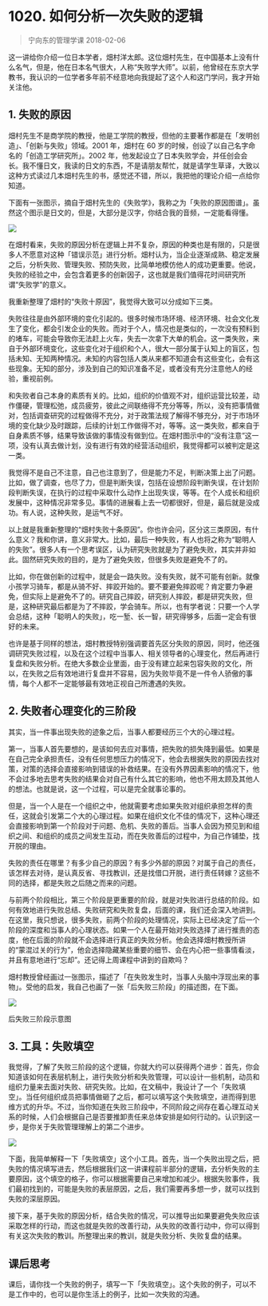 # 1020. 如何分析一次失败的逻辑
> 宁向东的管理学课
2018-02-06

这一讲给你介绍一位日本学者，畑村洋太郎。这位畑村先生，在中国基本上没有什么名气，但是，他在日本名气很大，人称“失败学大师”。以前，他曾经在东京大学教书，我认识的一位学者多年前不经意地向我提起了这个人和这门学问，我才开始关注他。

## 1. 失败的原因
畑村先生不是商学院的教授，他是工学院的教授，但他的主要著作都是在「发明创造」、「创新与失败」领域。2001 年，畑村在 60 岁的时候，创设了以自己名字命名的「创造工学研究所」。2002 年，他发起设立了日本失败学会，并任创会会长。我不懂日文，我读的日文的东西，不是请朋友帮忙，就是请学生草译，大致以这种方式读过几本畑村先生的书，感觉还不错，所以，我把他的理论介绍一点给你知道。

下面有一张图示，摘自于畑村先生的《失败学》，我称之为「失败的原因图谱」。虽然这个图示是日文的，但是，大部分是汉字，你结合我的音频，一定能看得懂。

![](https://raw.githubusercontent.com/dalong0514/selfstudy/master/图片链接/宁向东/2019031.jpg)

在畑村看来，失败的原因分析在逻辑上并不复杂，原因的种类也是有限的，只是很多人不愿意对这种「错误示范」进行分析。畑村认为，当企业逐渐成熟、稳定发展之后，分析失败、管理失败、预防失败，比简单地模仿他人的成功更重要。他说，失败的经验之中，会包含着更多的创新因子，这也就是我们值得花时间研究所谓“失败学”的意义。

我重新整理了畑村的“失败十原因”，我觉得大致可以分成如下三类。

失败往往是由外部环境的变化引起的。很多时候市场环境、经济环境、社会文化发生了变化，都会引发企业的失败。而对于个人，情况也是类似的，一次没有预料到的堵车，可能会导致你无法赶上火车，失去一次拿下大单的机会。这一类失败，来自于外部环境变化，这些变化对于组织和个人，很大一部分属于认知上的盲区，包括未知、无知两种情况。未知的内容包括人类从来都不知道会有这些变化，会有这些现象。无知的部分，涉及到自己的知识准备不足，或者没有充分注意他人的经验，重视前例。

和失败者自己本身的素质有关的。比如，组织的价值观不对，组织运营比较差，动作僵硬，管理松弛，成员疲劳，彼此之间联络得不充分等等，所以，没有把事情做对，包括调查研究的过程做得不充分，对于政策法规了解得不够充分，对于市场环境的变化缺少及时跟踪，后续的计划工作做得不对，等等。这一类失败，都来自于自身素质不够，结果导致该做的事情没有做到位。在畑村图示中的“没有注意”这一项，没有认真去做计划，没有进行有效的经营活动组织，我觉得都可以被判定是这一类。

我觉得不是自己不注意，自己也注意到了，但是能力不足，判断决策上出了问题。比如，做了调查，也尽了力，但是判断失误，包括在设想阶段判断失误，在计划阶段判断失误，在执行的过程中采取什么动作上出现失误，等等。在个人成长和组织发展中，这种情况非常多见。事情的进展看上去一切都很好，但是，最后就是没成功。有人说，这种失败，是运气不好。

以上就是我重新整理的“畑村失败十条原因”。你也许会问，区分这三类原因，有什么意义？我和你讲，意义非常大。比如，最后一种失败，有人也将之称为“聪明人的失败”。很多人有一个思考误区，认为研究失败就是为了避免失败，其实并非如此。固然研究失败的目的，是为了避免失败，但很多失败是避免不了的。

比如，你在做创新的过程中，就是会一路失败。没有失败，就不可能有创新。就像小孩学习骑车，都是从骑不好、摔跤开始的。要不要避免摔跤呢？肯定要力争避免，但实际上是避免不了的。研究自己摔跤，研究别人摔跤，都是研究失败，但是，这种研究最后都是为了不摔跤，学会骑车。所以，也有学者说：只要一个人学会总结，这种「聪明人的失败」，吃一堑、长一智，研究得够多，后面一定会有很好的未来。

也许是基于同样的想法，畑村教授特别强调要首先区分失败的原因，同时，他还强调研究失败过程，以及在这个过程中当事人、相关领导者的心理变化，然后再进行复盘和失败分析。在绝大多数企业里面，由于没有建立起来包容失败的文化，所以，在失败之后有效地进行复盘并不容易，因为失败毕竟不是一件令人骄傲的事情，每个人都不一定能够最有效地正视自己所遭遇的失败。

## 2. 失败者心理变化的三阶段
其实，当一件事出现失败的迹象之后，当事人都要经历三个大的心理过程。

第一，当事人首先要想的，是该如何去应对事情，把失败的损失降到最低。如果是在自己完全承担责任，没有任何思想压力的情况下，他会去根据失败的原因去找对策，对策的选择会直接影响到错误的补救结果。在没有外界因素影响的情况下，他不会过多地去思考失败的结果会对自己有什么其它的影响，他也不用太顾及其他人的想法。也就是说，这一个过程，可以是完全就事论事的。

但是，当一个人是在一个组织之中，他就需要考虑如果失败对组织承担怎样的责任，这就会引发第二个大的心理过程。如果在组织文化不佳的情况下，这种心理还会直接影响到第一个阶段对于问题、危机、失败的善后。当事人会因为预见到和组织之间、和组织的成员之间发生互动，而在失败善后的过程中，为自己作铺垫，找开脱的理由。

失败的责任在哪里？有多少自己的原因？有多少外部的原因？对属于自己的责任，该怎样去对待，是认真反省、寻找教训，还是找借口开脱，进行责任转嫁？这些不同的选择，都是失败之后随之而来的问题。

与前两个阶段相比，第三个阶段是更重要的阶段，就是对失败进行总结的阶段。如何有效地进行失败总结、失败研究和失败复盘，后面的课，我们还会深入地讲到。在这里，我只想说，很多失败，前两个阶段的处理情况，实际上已经决定了后一个阶段的深度和当事人的心理状态。如果一个人在最开始对失败选择了进行推责的态度，他在后面的阶段就不会选择进行真正的失败分析。他会选择畑村教授所讲的“蒙混过关的行为”，他会选择隐藏某些重要的细节、会在内心把一些事情看淡，并且有意地进行“忘却”。还记得上周课程中讲到的自欺吗？

畑村教授曾经画过一张图示，描述了「在失败发生时，当事人头脑中浮现出来的事物」。受他的启发，我自己也画了一张「后失败三阶段」的描述图，在下面。

![](https://raw.githubusercontent.com/dalong0514/selfstudy/master/图片链接/宁向东/2019032.jpg)

后失败三阶段示意图

## 3. 工具：失败填空
我觉得，了解了失败三阶段的这个逻辑，你就大约可以获得两个进步：首先，你会知道该如何在表层机制上，进行失败分析和失败管理，可以设计一些机制，动员和组织力量来去面对失败、研究失败。比如，在文稿中，我设计了一个「失败填空」。当任何组织成员把事情做砸了之后，都可以填写这个失败填空，进而得到思维方式的升华。不过，当你知道在失败三阶段中，不同阶段之间存在着心理互动关系的时候，人们会根据自己是否要推卸责任来总体安排是如何行动的。认识到这一步，是你关于失败管理理解上的第二个进步。

![](https://raw.githubusercontent.com/dalong0514/selfstudy/master/图片链接/宁向东/2019033.jpg)

下面，我简单解释一下「失败填空」这个小工具。首先，当一个失败出现之后，把失败的情况填写进去，然后根据我们这一讲课程前半部分的逻辑，去分析失败的主要原因，这个填空的格子，你可以根据需要自己来增加和减少。根据失败事件，我们最初找到的，可能是失败的表层原因，之后，我们需要再多想一步，就可以找到失败的深层原因。

接下来，基于失败的原因分析，结合失败的情况，可以推导出如果要避免失败应该采取怎样的行动，而这也就是失败的改善行动，从失败的改善行动中，你可以得到有关这次失败的教训。所整理出来的教训，就是失败分析、失败复盘的结果。

## 课后思考
课后，请你找一个失败的例子，填写一下「失败填空」。这个失败的例子，可以不是工作中的，也可以是你生活上的例子，比如一次失败的沟通。


